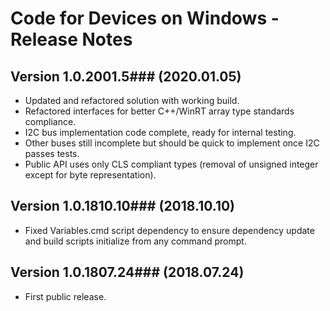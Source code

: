 # Code for Devices on Windows - Release Notes

## Version 1.0.2001.5### (2020.01.05)
* Updated and refactored solution with working build.
* Refactored interfaces for better C++/WinRT array type standards compliance.
* I2C bus implementation code complete, ready for internal testing.
* Other buses still incomplete but should be quick to implement once I2C passes tests.
* Public API uses only CLS compliant types (removal of unsigned integer except for byte representation).

## Version 1.0.1810.10### (2018.10.10)
* Fixed Variables.cmd script dependency to ensure dependency update and build scripts initialize from any command prompt.

## Version 1.0.1807.24### (2018.07.24)
* First public release.
